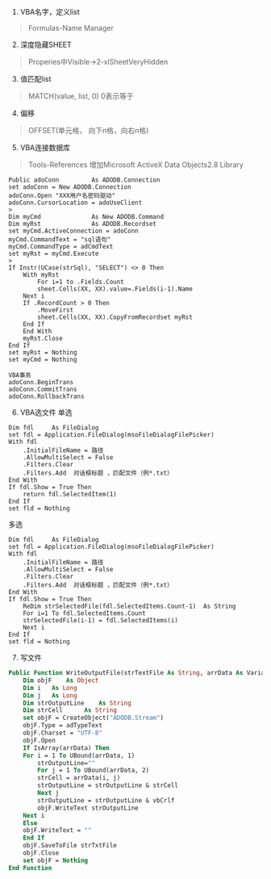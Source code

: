 1. VBA名字，定义list
> Formulas-Name Manager

2. 深度隐藏SHEET
> Properies中Visible->2-xlSheetVeryHidden

3. 值匹配list
> MATCH(value, list, 0)  0表示等于

4. 偏移
> OFFSET(单元格， 向下n格，向右n格)

5. VBA连接数据库
> Tools-References  增加Microsoft ActiveX Data Objects2.8 Library
```vba
Public adoConn         As ADODB.Connection
set adoConn = New ADODB.Connection
adoConn.Open "XXX用户名密码驱动"
adoConn.CursorLocation = adoUseClient
>
Dim myCmd              As New ADODB.Command
Dim myRst              As ADODB.Recordset
set myCmd.ActiveConnection = adoConn
myCmd.CommandText = "sql语句"
myCmd.CommandType = adCmdText
set myRst = myCmd.Execute
>
If Instr(UCase(strSql), "SELECT") <> 0 Then
	With myRst
		For i=1 to .Fields.Count
		sheet.Cells(XX, XX).value=.Fields(i-1).Name
	Next i
	If .RecordCount > 0 Then
		.MoveFirst
		sheet.Cells(XX, XX).CopyFromRecordset myRst
	End If
	End With
	myRst.Close
End If
set myRst = Nothing
set myCmd = Nothing
```
	VBA事务
	adoConn.BeginTrans
	adoConn.CommitTrans
	adoConn.RollbackTrans

6. VBA选文件
单选
```vba
Dim fdl     As FileDialog
set fdl = Application.FileDialog(msoFileDialogFilePicker)
With fdl
	.InitialFileName = 路径
	.AllowMultiSelect = False
	.Filters.Clear
	.Filters.Add  对话框标题 ，匹配文件（例*.txt）
End With
If fdl.Show = True Then
	return fdl.SelectedItem(1)
End If
set fld = Nothing
```
多选
```vba
Dim fdl     As FileDialog
set fdl = Application.FileDialog(msoFileDialogFilePicker)
With fdl
    .InitialFileName = 路径
    .AllowMultiSelect = False
    .Filters.Clear
    .Filters.Add  对话框标题 ，匹配文件（例*.txt）
End With
If fdl.Show = True Then
	ReDim strSelectedFile(fdl.SelectedItems.Count-1)  As String
	For i=1 To fdl.SelectedItems.Count
	strSelectedFile(i-1) = fdl.SelectedItems(i)
	Next i
End If
set fld = Nothing
```

7. 写文件
```vb
Public Function WriteOutputFile(strTextFile As String, arrData As Variant)
	Dim objF    As Object
	Dim i	As Long
	Dim j	As Long
	Dim strOutputLine    As String
	Dim strCell		 As String
	set objF = CreateObject("ADODB.Stream")
	objF.Type = adTypeText
	objF.Charset = "UTF-8"
	objF.Open
	If IsArray(arrData) Then
	For i = 1 To UBound(arrData, 1)
	    strOutputLine=""
	    For j = 1 To UBound(arrData, 2)
		strCell = arrData(i, j)
		strOutputLine = strOutputLine & strCell
	    Next j
	    strOutputLine = strOutputLine & vbCrlf
	    objF.WriteText strOutputLine
	Next i
	Else
	objF.WriteText = ""
	End If
	objF.SaveToFile strTxtFile
	objF.Close
	set objF = Nothing
End Function
```

